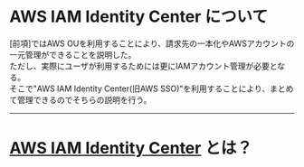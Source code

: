 # AWS IAM Identity Center について
[前項]ではAWS OUを利用することにより、請求先の一本化やAWSアカウントの一元管理ができることを説明した。   
ただし、実際にユーザが利用するためには更にIAMアカウント管理が必要となる。  
そこで"AWS IAM Identity Center(旧AWS SSO)"を利用することにより、まとめて管理できるのでそちらの説明を行う。

---

# [AWS IAM Identity Center](https://docs.aws.amazon.com/ja_jp/singlesignon/latest/userguide/what-is.html) とは？
